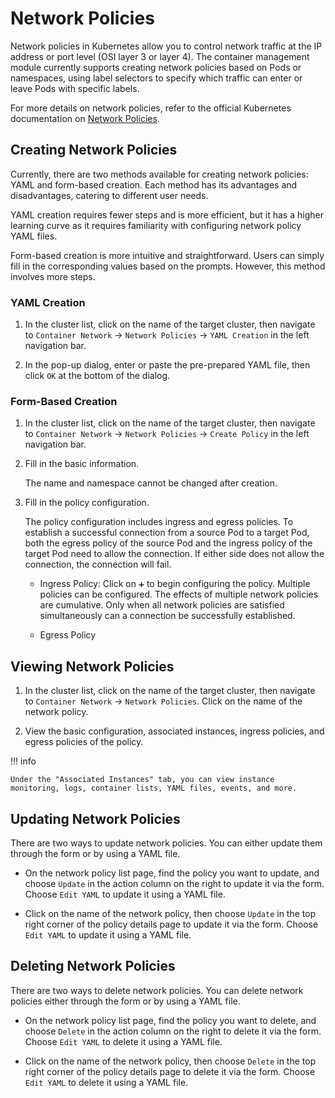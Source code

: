 # Network Policies

Network policies in Kubernetes allow you to control network traffic at the IP address or port level (OSI layer 3 or layer 4). The container management module currently supports creating network policies based on Pods or namespaces, using label selectors to specify which traffic can enter or leave Pods with specific labels.

For more details on network policies, refer to the official Kubernetes documentation on [Network Policies](https://kubernetes.io/docs/concepts/services-networking/network-policies/).

## Creating Network Policies

Currently, there are two methods available for creating network policies: YAML and form-based creation. Each method has its advantages and disadvantages, catering to different user needs.

YAML creation requires fewer steps and is more efficient, but it has a higher learning curve as it requires familiarity with configuring network policy YAML files.

Form-based creation is more intuitive and straightforward. Users can simply fill in the corresponding values based on the prompts. However, this method involves more steps.

### YAML Creation

1. In the cluster list, click on the name of the target cluster, then navigate to `Container Network` -> `Network Policies` -> `YAML Creation` in the left navigation bar.


2. In the pop-up dialog, enter or paste the pre-prepared YAML file, then click `OK` at the bottom of the dialog.


### Form-Based Creation

1. In the cluster list, click on the name of the target cluster, then navigate to `Container Network` -> `Network Policies` -> `Create Policy` in the left navigation bar.


2. Fill in the basic information.

    The name and namespace cannot be changed after creation.


3. Fill in the policy configuration.

    The policy configuration includes ingress and egress policies. To establish a successful connection from a source Pod to a target Pod, both the egress policy of the source Pod and the ingress policy of the target Pod need to allow the connection. If either side does not allow the connection, the connection will fail.

    - Ingress Policy: Click on `➕` to begin configuring the policy. Multiple policies can be configured. The effects of multiple network policies are cumulative. Only when all network policies are satisfied simultaneously can a connection be successfully established.

    - Egress Policy

## Viewing Network Policies

1. In the cluster list, click on the name of the target cluster, then navigate to `Container Network` -> `Network Policies`. Click on the name of the network policy.


2. View the basic configuration, associated instances, ingress policies, and egress policies of the policy.


!!! info

    Under the "Associated Instances" tab, you can view instance monitoring, logs, container lists, YAML files, events, and more.


## Updating Network Policies

There are two ways to update network policies. You can either update them through the form or by using a YAML file.

- On the network policy list page, find the policy you want to update, and choose `Update` in the action column on the right to update it via the form. Choose `Edit YAML` to update it using a YAML file.


- Click on the name of the network policy, then choose `Update` in the top right corner of the policy details page to update it via the form. Choose `Edit YAML` to update it using a YAML file.

## Deleting Network Policies

There are two ways to delete network policies. You can delete network policies either through the form or by using a YAML file.

- On the network policy list page, find the policy you want to delete, and choose `Delete` in the action column on the right to delete it via the form. Choose `Edit YAML` to delete it using a YAML file.


- Click on the name of the network policy, then choose `Delete` in the top right corner of the policy details page to delete it via the form. Choose `Edit YAML` to delete it using a YAML file.
